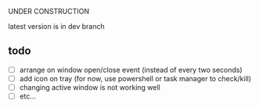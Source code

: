 UNDER CONSTRUCTION

latest version is in dev branch

## todo
- [ ] arrange on window open/close event (instead of every two seconds)
- [ ] add icon on tray (for now, use powershell or task manager to check/kill)
- [ ] changing active window is not working well
- [ ] etc...
